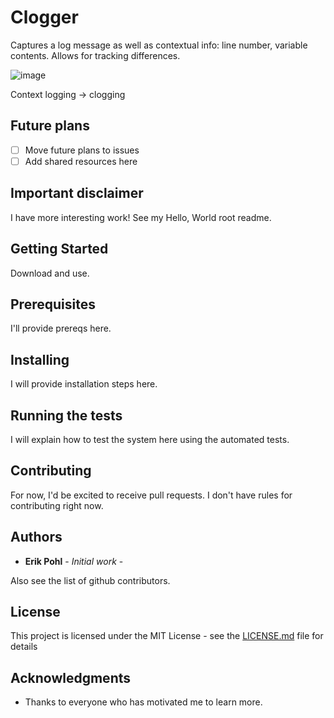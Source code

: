 # Clogger

Captures a log message as well as contextual info: line number, variable contents.  Allows for tracking differences.  

![image](https://github.com/user-attachments/assets/ec90d776-8e98-444a-bd77-e85fd9c557af)

Context logging -> clogging

## Future plans

- [ ] Move future plans to issues
- [ ] Add shared resources here

## Important disclaimer

I have more interesting work!  See my Hello, World root readme.


## Getting Started

Download and use.

## Prerequisites

I'll provide prereqs here.

## Installing

I will provide installation steps here.

## Running the tests

I will explain how to test the system here using the automated tests.

## Contributing

For now, I'd be excited to receive pull requests.  I don't have rules for contributing right now.

## Authors

* **Erik Pohl** - *Initial work* - 

Also see the list of github contributors.

## License

This project is licensed under the MIT License - see the [LICENSE.md](LICENSE.md) file for details

## Acknowledgments

* Thanks to everyone who has motivated me to learn more.
